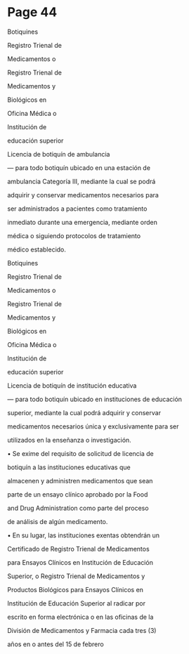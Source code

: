 # Page 44

Botiquines

Registro Trienal de

Medicamentos o

Registro Trienal de

Medicamentos y

Biológicos en

Oficina Médica o

Institución de

educación superior

Licencia de botiquín de ambulancia

— para todo botiquín ubicado en una estación de

ambulancia Categoría III, mediante la cual se podrá

adquirir y conservar medicamentos necesarios para

ser administrados a pacientes como tratamiento

inmediato durante una emergencia, mediante orden

médica o siguiendo protocolos de tratamiento

médico establecido.

Botiquines

Registro Trienal de

Medicamentos o

Registro Trienal de

Medicamentos y

Biológicos en

Oficina Médica o

Institución de

educación superior

Licencia de botiquín de institución educativa

— para todo botiquín ubicado en instituciones de educación

superior, mediante la cual podrá adquirir y conservar

medicamentos necesarios única y exclusivamente para ser

utilizados en la enseñanza o investigación.

• Se exime del requisito de solicitud de licencia de

botiquín a las instituciones educativas que

almacenen y administren medicamentos que sean

parte de un ensayo clínico aprobado por la Food

and Drug Administration como parte del proceso

de análisis de algún medicamento.

• En su lugar, las instituciones exentas obtendrán un

Certificado de Registro Trienal de Medicamentos

para Ensayos Clínicos en Institución de Educación

Superior, o Registro Trienal de Medicamentos y

Productos Biológicos para Ensayos Clínicos en

Institución de Educación Superior al radicar por

escrito en forma electrónica o en las oficinas de la

División de Medicamentos y Farmacia cada tres (3)

años en o antes del 15 de febrero

